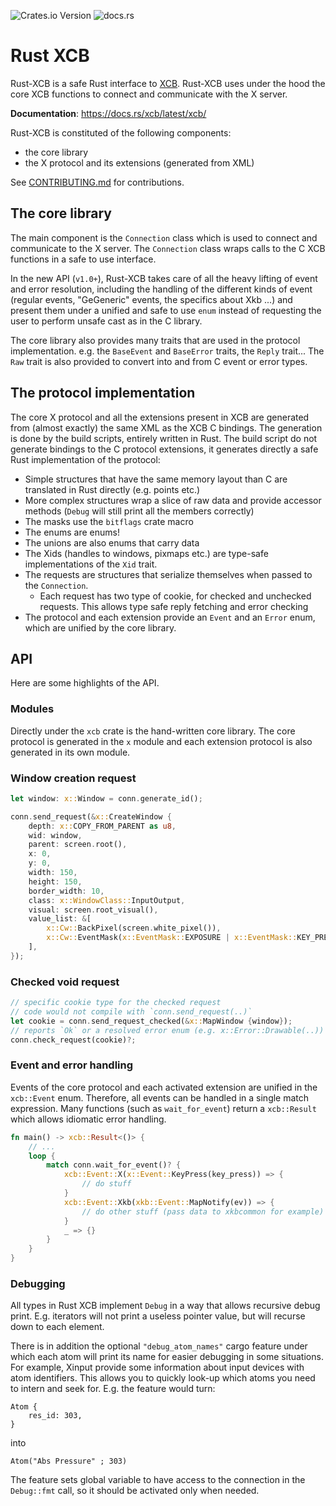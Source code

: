 
![Crates.io Version](https://img.shields.io/crates/v/xcb)
![docs.rs](https://img.shields.io/docsrs/xcb)

# Rust XCB

Rust-XCB is a safe Rust interface to [XCB](http://xcb.freedesktop.org).
Rust-XCB uses under the hood the core XCB functions to connect and communicate
with the X server.

__Documentation__:
https://docs.rs/xcb/latest/xcb/

Rust-XCB is constituted of the following components:
 - the core library
 - the X protocol and its extensions (generated from XML)

See [CONTRIBUTING.md](https://github.com/rust-x-bindings/rust-xcb/blob/main/CONTRIBUTING.md) for contributions.

## The core library

The main component is the `Connection` class which is used to connect and
communicate to the X server. The `Connection` class wraps calls to the C XCB
functions in a safe to use interface.

In the new API (`v1.0+`), Rust-XCB takes care of all the heavy lifting of event
and error resolution, including the handling of the different kinds of event
(regular events, "GeGeneric" events, the specifics about Xkb ...) and present
them under a unified and safe to use `enum` instead of requesting the user to
perform unsafe cast as in the C library.

The core library also provides many traits that are used in the protocol
implementation. e.g. the `BaseEvent` and `BaseError` traits, the `Reply` trait...
The `Raw` trait is also provided to convert into and from C event or error types.

## The protocol implementation

The core X protocol and all the extensions present in XCB are generated from (almost exactly) the same XML
as the XCB C bindings.
The generation is done by the build scripts, entirely written in Rust.
The build script do not generate bindings to the C protocol extensions, it
generates directly a safe Rust implementation of the protocol:
 - Simple structures that have the same memory layout than C are translated in
   Rust directly (e.g. points etc.)
 - More complex structures wrap a slice of raw data and provide accessor methods
   (`Debug` will still print all the members correctly)
 - The masks use the `bitflags` crate macro
 - The enums are enums!
 - The unions are also enums that carry data
 - The Xids (handles to windows, pixmaps etc.) are type-safe implementations of the `Xid` trait.
 - The requests are structures that serialize themselves when passed to the
   `Connection`.
    - Each request has two type of cookie, for checked and unchecked requests.
      This allows type safe reply fetching and error checking
 - The protocol and each extension provide an `Event` and an `Error` enum,
   which are unified by the core library.

## API

Here are some highlights of the API.

### Modules

Directly under the `xcb` crate is the hand-written core library.
The core protocol is generated in the `x` module and each extension protocol is also generated in its own module.

### Window creation request

```rust
let window: x::Window = conn.generate_id();

conn.send_request(&x::CreateWindow {
    depth: x::COPY_FROM_PARENT as u8,
    wid: window,
    parent: screen.root(),
    x: 0,
    y: 0,
    width: 150,
    height: 150,
    border_width: 10,
    class: x::WindowClass::InputOutput,
    visual: screen.root_visual(),
    value_list: &[
        x::Cw::BackPixel(screen.white_pixel()),
        x::Cw::EventMask(x::EventMask::EXPOSURE | x::EventMask::KEY_PRESS),
    ],
});
```

### Checked void request
```rust
// specific cookie type for the checked request
// code would not compile with `conn.send_request(..)`
let cookie = conn.send_request_checked(&x::MapWindow {window});
// reports `Ok` or a resolved error enum (e.g. x::Error::Drawable(..))
conn.check_request(cookie)?;
```

### Event and error handling

Events of the core protocol and each activated extension are unified in the `xcb::Event` enum.
Therefore, all events can be handled in a single match expression.
Many functions (such as `wait_for_event`) return a `xcb::Result` which allows idiomatic error handling.

```rust
fn main() -> xcb::Result<()> {
    // ...
    loop {
        match conn.wait_for_event()? {
            xcb::Event::X(x::Event::KeyPress(key_press)) => {
                // do stuff
            }
            xcb::Event::Xkb(xkb::Event::MapNotify(ev)) => {
                // do other stuff (pass data to xkbcommon for example)
            }
            _ => {}
        }
    }
}
```

### Debugging

All types in Rust XCB implement `Debug` in a way that allows recursive debug print.
E.g. iterators will not print a useless pointer value, but will recurse down to each element.

There is in addition the optional `"debug_atom_names"` cargo feature under which each atom
will print its name for easier debugging in some situations.
For example, Xinput provide some information about input devices with atom identifiers.
This allows you to quickly look-up which atoms you need to intern and seek for.
E.g. the feature would turn:
```
Atom {
    res_id: 303,
}
```
into
```
Atom("Abs Pressure" ; 303)
```

The feature sets global variable to have access to the connection in the `Debug::fmt` call,
so it should be activated only when needed.
